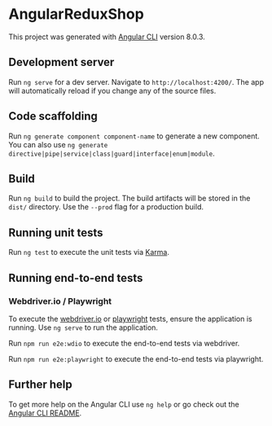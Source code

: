 # AngularReduxShop

This project was generated with [Angular CLI](https://github.com/angular/angular-cli) version 8.0.3.

## Development server

Run `ng serve` for a dev server. Navigate to `http://localhost:4200/`. The app will automatically reload if you change any of the source files.

## Code scaffolding

Run `ng generate component component-name` to generate a new component. You can also use `ng generate directive|pipe|service|class|guard|interface|enum|module`.

## Build

Run `ng build` to build the project. The build artifacts will be stored in the `dist/` directory. Use the `--prod` flag for a production build.

## Running unit tests

Run `ng test` to execute the unit tests via [Karma](https://karma-runner.github.io).

## Running end-to-end tests

### Webdriver.io / Playwright

To execute the [webdriver.io](https://webdriver.io/) or [playwright](https://playwright.dev/) tests, ensure the application is running. Use `ng serve` to run the application.

Run `npm run e2e:wdio` to execute the end-to-end tests via webdriver.

Run `npm run e2e:playwright` to execute the end-to-end tests via playwright.

## Further help

To get more help on the Angular CLI use `ng help` or go check out the [Angular CLI README](https://github.com/angular/angular-cli/blob/master/README.md).
